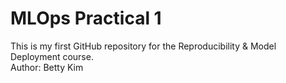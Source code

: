 # MLOps Practical 1
This is my first GitHub repository for the Reproducibility & Model Deployment course.  
Author: Betty Kim
